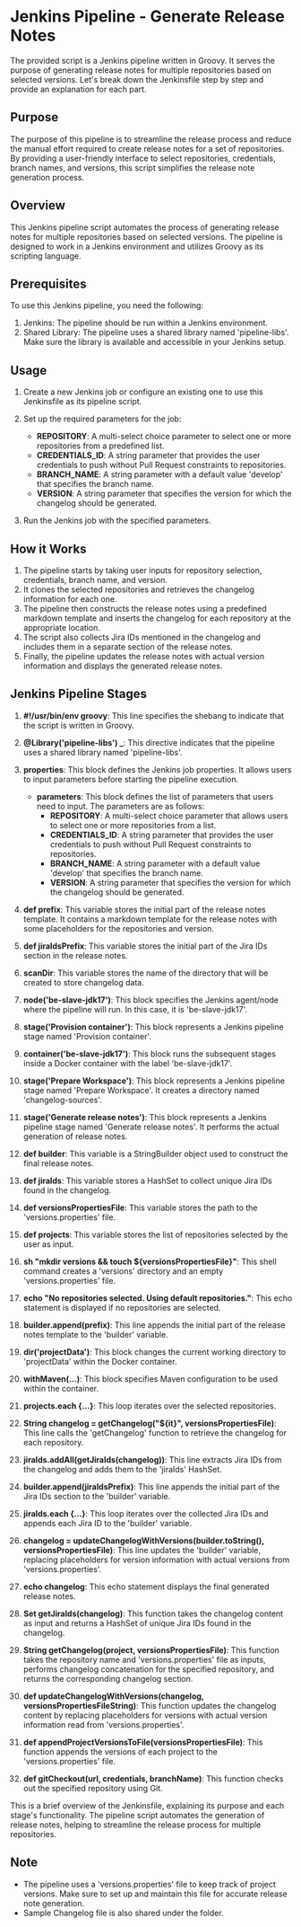 # Jenkins Pipeline - Generate Release Notes

The provided script is a Jenkins pipeline written in Groovy. It serves the purpose of generating release notes for multiple repositories based on selected versions. Let's break down the Jenkinsfile step by step and provide an explanation for each part.

## Purpose

The purpose of this pipeline is to streamline the release process and reduce the manual effort required to create release notes for a set of repositories. By providing a user-friendly interface to select repositories, credentials, branch names, and versions, this script simplifies the release note generation process.

## Overview

This Jenkins pipeline script automates the process of generating release notes for multiple repositories based on selected versions. The pipeline is designed to work in a Jenkins environment and utilizes Groovy as its scripting language.

## Prerequisites

To use this Jenkins pipeline, you need the following:

1. Jenkins: The pipeline should be run within a Jenkins environment.
2. Shared Library: The pipeline uses a shared library named 'pipeline-libs'. Make sure the library is available and accessible in your Jenkins setup.

## Usage

1. Create a new Jenkins job or configure an existing one to use this Jenkinsfile as its pipeline script.
2. Set up the required parameters for the job:
   - **REPOSITORY**: A multi-select choice parameter to select one or more repositories from a predefined list.
   - **CREDENTIALS_ID**: A string parameter that provides the user credentials to push without Pull Request constraints to repositories.
   - **BRANCH_NAME**: A string parameter with a default value 'develop' that specifies the branch name.
   - **VERSION**: A string parameter that specifies the version for which the changelog should be generated.

3. Run the Jenkins job with the specified parameters.

## How it Works

1. The pipeline starts by taking user inputs for repository selection, credentials, branch name, and version.
2. It clones the selected repositories and retrieves the changelog information for each one.
3. The pipeline then constructs the release notes using a predefined markdown template and inserts the changelog for each repository at the appropriate location.
4. The script also collects Jira IDs mentioned in the changelog and includes them in a separate section of the release notes.
5. Finally, the pipeline updates the release notes with actual version information and displays the generated release notes.


## Jenkins Pipeline Stages

1. **#!/usr/bin/env groovy**: This line specifies the shebang to indicate that the script is written in Groovy.

2. **@Library('pipeline-libs') _**: This directive indicates that the pipeline uses a shared library named 'pipeline-libs'.

3. **properties**: This block defines the Jenkins job properties. It allows users to input parameters before starting the pipeline execution.

   - **parameters**: This block defines the list of parameters that users need to input. The parameters are as follows:
      - **REPOSITORY**: A multi-select choice parameter that allows users to select one or more repositories from a list.
      - **CREDENTIALS_ID**: A string parameter that provides the user credentials to push without Pull Request constraints to repositories.
      - **BRANCH_NAME**: A string parameter with a default value 'develop' that specifies the branch name.
      - **VERSION**: A string parameter that specifies the version for which the changelog should be generated.

4. **def prefix**: This variable stores the initial part of the release notes template. It contains a markdown template for the release notes with some placeholders for the repositories and version.

5. **def jiraIdsPrefix**: This variable stores the initial part of the Jira IDs section in the release notes.

6. **scanDir**: This variable stores the name of the directory that will be created to store changelog data.

7. **node('be-slave-jdk17')**: This block specifies the Jenkins agent/node where the pipeline will run. In this case, it is 'be-slave-jdk17'.

8. **stage('Provision container')**: This block represents a Jenkins pipeline stage named 'Provision container'.

9. **container('be-slave-jdk17')**: This block runs the subsequent stages inside a Docker container with the label 'be-slave-jdk17'.

10. **stage('Prepare Workspace')**: This block represents a Jenkins pipeline stage named 'Prepare Workspace'. It creates a directory named 'changelog-sources'.

11. **stage('Generate release notes')**: This block represents a Jenkins pipeline stage named 'Generate release notes'. It performs the actual generation of release notes.

12. **def builder**: This variable is a StringBuilder object used to construct the final release notes.

13. **def jiraIds**: This variable stores a HashSet to collect unique Jira IDs found in the changelog.

14. **def versionsPropertiesFile**: This variable stores the path to the 'versions.properties' file.

15. **def projects**: This variable stores the list of repositories selected by the user as input.

16. **sh "mkdir versions && touch ${versionsPropertiesFile}"**: This shell command creates a 'versions' directory and an empty 'versions.properties' file.

17. **echo "No repositories selected. Using default repositories."**: This echo statement is displayed if no repositories are selected.

18. **builder.append(prefix)**: This line appends the initial part of the release notes template to the 'builder' variable.

19. **dir('projectData')**: This block changes the current working directory to 'projectData' within the Docker container.

20. **withMaven(...)**: This block specifies Maven configuration to be used within the container.

21. **projects.each {...}**: This loop iterates over the selected repositories.

22. **String changelog = getChangelog("${it}", versionsPropertiesFile)**: This line calls the 'getChangelog' function to retrieve the changelog for each repository.

23. **jiraIds.addAll(getJiraIds(changelog))**: This line extracts Jira IDs from the changelog and adds them to the 'jiraIds' HashSet.

24. **builder.append(jiraIdsPrefix)**: This line appends the initial part of the Jira IDs section to the 'builder' variable.

25. **jiraIds.each {...}**: This loop iterates over the collected Jira IDs and appends each Jira ID to the 'builder' variable.

26. **changelog = updateChangelogWithVersions(builder.toString(), versionsPropertiesFile)**: This line updates the 'builder' variable, replacing placeholders for version information with actual versions from 'versions.properties'.

27. **echo changelog**: This echo statement displays the final generated release notes.

28. **Set<String> getJiraIds(changelog)**: This function takes the changelog content as input and returns a HashSet of unique Jira IDs found in the changelog.

29. **String getChangelog(project, versionsPropertiesFile)**: This function takes the repository name and 'versions.properties' file as inputs, performs changelog concatenation for the specified repository, and returns the corresponding changelog section.

30. **def updateChangelogWithVersions(changelog, versionsPropertiesFileString)**: This function updates the changelog content by replacing placeholders for versions with actual version information read from 'versions.properties'.

31. **def appendProjectVersionsToFile(versionsPropertiesFile)**: This function appends the versions of each project to the 'versions.properties' file.

32. **def gitCheckout(url, credentials, branchName)**: This function checks out the specified repository using Git.

This is a brief overview of the Jenkinsfile, explaining its purpose and each stage's functionality. The pipeline script automates the generation of release notes, helping to streamline the release process for multiple repositories.


## Note

- The pipeline uses a 'versions.properties' file to keep track of project versions. Make sure to set up and maintain this file for accurate release note generation.
- Sample Changelog file is also shared under the folder.
